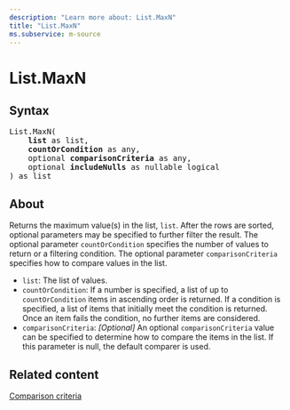 ```yaml
---
description: "Learn more about: List.MaxN"
title: "List.MaxN"
ms.subservice: m-source
---
```

# List.MaxN

## Syntax

<pre>
List.MaxN(
    <b>list</b> as list,
    <b>countOrCondition</b> as any,
    optional <b>comparisonCriteria</b> as any,
    optional <b>includeNulls</b> as nullable logical
) as list
</pre>
  
## About

Returns the maximum value(s) in the list, `list`. After the rows are sorted, optional parameters may be specified to further filter the result. The optional parameter `countOrCondition` specifies the number of values to return or a filtering condition. The optional parameter `comparisonCriteria` specifies how to compare values in the list.

* `list`: The list of values.
* `countOrCondition`: If a number is specified, a list of up to `countOrCondition` items in ascending order is returned. If a condition is specified, a list of items that initially meet the condition is returned. Once an item fails the condition, no further items are considered.
* `comparisonCriteria`: _[Optional]_ An optional `comparisonCriteria` value can be specified to determine how to compare the items in the list. If this parameter is null, the default comparer is used.

## Related content

[Comparison criteria](list-functions.md#comparison-criteria)
